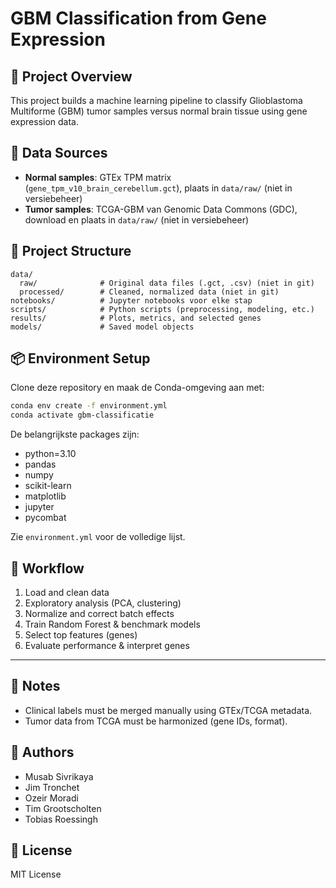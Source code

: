 # GBM Classification from Gene Expression

## 🔬 Project Overview
This project builds a machine learning pipeline to classify Glioblastoma Multiforme (GBM) tumor samples versus normal brain tissue using gene expression data.


## 🧬 Data Sources
- **Normal samples**: GTEx TPM matrix (`gene_tpm_v10_brain_cerebellum.gct`), plaats in `data/raw/` (niet in versiebeheer)
- **Tumor samples**: TCGA-GBM van Genomic Data Commons (GDC), download en plaats in `data/raw/` (niet in versiebeheer)


## 📁 Project Structure
```
data/
  raw/              # Original data files (.gct, .csv) (niet in git)
  processed/        # Cleaned, normalized data (niet in git)
notebooks/          # Jupyter notebooks voor elke stap
scripts/            # Python scripts (preprocessing, modeling, etc.)
results/            # Plots, metrics, and selected genes
models/             # Saved model objects
```


## 📦 Environment Setup
Clone deze repository en maak de Conda-omgeving aan met:

```bash
conda env create -f environment.yml
conda activate gbm-classificatie
```

De belangrijkste packages zijn:
- python=3.10
- pandas
- numpy
- scikit-learn
- matplotlib
- jupyter
- pycombat

Zie `environment.yml` voor de volledige lijst.

## 🚀 Workflow
1. Load and clean data
2. Exploratory analysis (PCA, clustering)
3. Normalize and correct batch effects
4. Train Random Forest & benchmark models
5. Select top features (genes)
6. Evaluate performance & interpret genes

---

## 📌 Notes
- Clinical labels must be merged manually using GTEx/TCGA metadata.
- Tumor data from TCGA must be harmonized (gene IDs, format).

## 🧠 Authors
- Musab Sivrikaya
- Jim Tronchet
- Ozeir Moradi
- Tim Grootscholten
- Tobias Roessingh

## 📜 License
MIT License
